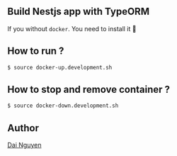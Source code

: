 ## Build Nestjs app with TypeORM

If you without `docker`. You need to install it :tada:


## How to run ?
```bash
$ source docker-up.development.sh
```

## How to stop and remove container ?

```bash
$ source docker-down.development.sh
```
## Author
[Dai Nguyen](https://github.com/ngtrdai197)
